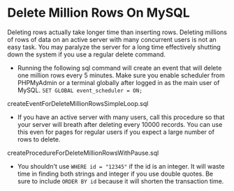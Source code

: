 # Delete Million Rows On MySQL

Deleting rows actually take longer time than inserting rows. Deleting millions of rows of data on an active server with many concurrent users is not an easy task. You may paralyze the server for a long time effectively shutting down the system if you use a regular delete command.

- Running the following sql command will create an event that will delete one million rows every 5 minutes. Make sure you enable scheduler from PHPMyAdmin or a terminal globally after logged in as the main user of MySQL. `SET GLOBAL event_scheduler = ON;`

createEventForDeleteMillionRowsSimpleLoop.sql

- If you have an active server with many users, call this procedure so that your server will breath after deleting every 10000 records. You can use this even for pages for regular users if you expect a large number of rows to delete.

createProcedureForDeleteMillionRowsWithPause.sql

* You shouldn't use `WHERE id = "12345"` if the id is an integer. It will waste time in finding both strings and integer if you use double quotes. Be sure to include `ORDER BY id` because it will shorten the transaction time. 
